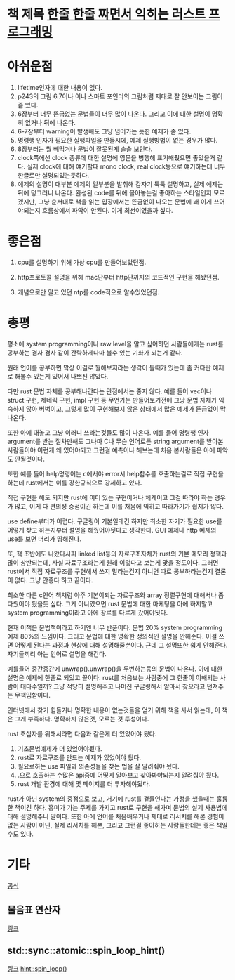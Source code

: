 # 책 제목 [한줄 한줄 짜면서 익히는 러스트 프로그래밍](http://www.kyobobook.co.kr/product/detailViewKor.laf?ejkGb=KOR&mallGb=KOR&barcode=9788966263615&orderClick=LAG&Kc=)

# 아쉬운점

1. lifetime인자에 대한 내용이 없다.
2. p243의 그림 6.7이나 이나 스마트 포인터의 그림처럼 제대로 잘 안보이는 그림이 좀 있다.
3. 6장부터 너무 뜬금없는 문법들이 너무 많이 나온다. 그리고 이에 대한 설명이 명확히 없거나 뒤에 나온다.
4. 6-7장부터 warning이 발생해도 그냥 넘어가는 듯한 예제가 좀 있다.
5. 명령행 인자가 필요한 실행파일을 만들시에, 예제 실행방법이 없는 경우가 많다.
6. 8장부터는 뭘 빼먹거나 문법이 잘못된게 슬슬 보인다.
7. clock쪽에선 clock 종류에 대한 설명에 영문을 병행해 표기해줬으면 좋았을거 같다.
실제 clock에 대해 얘기할때 mono clock, real clock등으로 얘기하는데 너무 한글로만 설명되있는듯하다.
8. 예제의 설명이 대부분 예제의 일부분을 발취해 갑자기 툭툭 설명하고, 실제 예제는  뒤에 덩그러니 나온다.
완성된 code를 뒤에 몰아놓는걸 좋아하는 스타일인지 모르겠지만, 그냥 순서대로 책을 읽는 입장에서는 뜬금없이 나오는 문법에
왜 이게 쓰어야되는지 흐름상에서 파악이 안된다. 이게 최선이였을까 싶다.


# 좋은점

1. cpu를 설명하기 위해 가상 cpu를 만들어보았던점.

2. http프로토콜 설명을 위해 mac단부터 http단까지의 코드적인 구현을 해놨던점.

3. 개념으로만 알고 있던 ntp를 code적으로 알수있었던점.


# 총평

평소에 system programming이나 raw level을 알고 싶어하던 사람들에게는 rust를 공부하는 겸사 겸사 같이 간략하게나마 볼수
있는 기화가 되는거 같다.

원래 언어를 공부하면 막상 이걸로 뭘해보지라는 생각이 들때가 있는데 좀 커다란 예제로 해볼수 있는게 있어서 나쁘진 않았다.

다만 rust 문법 자체를 공부해나간다는 관점에서는 좋지 않다. 예를 들어 vec이나 struct 구현, 제네릭 구현,
impl 구현 등 무언가는 만들어보기전에 그냥 문법 자체가 익숙하지 않아 버벅이고, 그렇게 많이 구현해보지 않은 상태에서 많은
예제가 뜬금없이 막나온다.

또한 아에 대놓고 그냥 이러니 쓰라는것들도 많이 나온다. 예를 들어 명령행 인자 argument를 받는 절차만해도 그나마 C나 무슨 언어로든 string argument를 받아본 사람들이야 이런게 왜
있어야되고 그런걸 예측이나 해보는데 처음 본사람들은 아에 파악도 안될것이다.

또한 예를 들어 help명령어는 c에서야 error시 help함수를 호출하는걸로 직접 구현을 하는데 rust에서는 이를 강한규칙으로
강제하고 있다.

직접 구현을 해도 되지만 rust에 이미 있는 구현이거나 체계이고 그걸 따라야 하는 경우가 많고, 이게 다 편의성 중점이긴
하는데 이를 처음에 익히고 따라가기가 쉽지가 않다.

use define부터가 어렵다. 구글링이 기본일테긴 하지만 최소한 자기가 필요한 use를 어떻게 찾고 하는지부터 설명을
해줬어야됫다고 생각한다. GUI 예제나 http 예제의 use를 보면 머리가 띵해진다.

또, 책 초반에도 나왔다시피 linked list등의 자료구조자체가 rust의 기본 메모리 정책과 많이 상반되는데, 사실
자료구조라는게 원래 이렇다고 보는게 맞을 정도이다. 그러면 rust에서 직접 자료구조를 구현해서 쓰지 말라는건지 아니면 따로
공부하라는건지 결론이 없다. 그냥 안좋다 하고 끝이다.

최소한 다른 c언어 책처럼 아주 기본이되는 자료구조와 array 정렬구현에 대해서나 좀 다뤘어야 됬을듯 싶다. 그게 아니였으면
rust 문법에 대한 마케팅을 아에 하지말고 system programming이라고 아에 장르를 다르게 갔어야됫다.

현재 이책은 문법책이라고 하기엔 너무 반푼이다. 문법 20% system programming 예제 80%의 느낌이다. 그리고 문법에 대한
명확한 정의적인 설명을 안해준다. 이걸 쓰면 어떻게 된다는 과정과 현상에 대해 설명해줄뿐이다. 근데 그 설명또한 쉽게
안해준다. 자기들끼리 아는 언어로 설명을 해간다.

예를들어 중간중간에 unwrap().unwrap()을 두번하는등의 문법이 나온다. 이에 대한 설명은 예제에 한줄로 되있고 끝이다.
rust를 처음보는 사람중에 그 한줄이 이해되는 사람이 대다수일까? 그냥 적당히 설명해주고 나머진 구글링해서 알아서 찾으라고
던져주는 무책임함이다.

인터넷에서 찾기 힘들거나 명확한 내용이 없는것들을 얻기 위해 책을 사서 읽는데, 이 책은 그게 부족하다. 명확하지 않은것,
모르는 것 투성이다.

rust 초심자를 위해서라면 다음과 같은게 더 있었어야 됬다.

1. 기초문법예제가 더 있었어야됬다.
2. rust로 자료구조를 만드는 예제가 있었어야 됬다.
3. 필요로하는 use 파일과 의존성들을 찾는 법을 잘 알려줘야 됬다.
4. .으로 호출하는 수많은 api중에 어떻게 알아보고 찾아봐야되는지 알려줘야 됬다.
5. rust 개발 환경에 대해 몇 페이지를 더 투자해야됬다.

rust가 아닌 system의 중점으로 보고, 거기에 rust를 곁들인다는 가정을 했을때는 훌륭한 책이긴 하다.
흥미가 가는 주제를 가지고 rust로 구현을 해가며 문법의 실제 사용법에 대해 설명해주니 말이다.
또한 아에 언어를 처음배우거나 제대로 리서치를 해본 경험이 없는 사람이 아닌, 실제 리서치를 해본, 그리고 그런걸 좋아하는 
사람들한테는 좋은 책일수도 있다.

# 기타

[공식](https://livebook.manning.com/book/rust-in-action/rust-in-action/4)

## 물음표 연산자

[링크](https://rinthel.github.io/rust-lang-book-ko/ch09-02-recoverable-errors-with-result.html)

## std::sync::atomic::spin_loop_hint()

[링크](https://doc.rust-lang.org/std/sync/atomic/fn.spin_loop_hint.html)
[hint::spin_loop()](https://doc.rust-lang.org/std/hint/fn.spin_loop.html)
